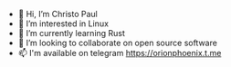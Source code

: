 - 👋 Hi, I’m Christo Paul
- 👀 I’m interested in Linux
- 🌱 I’m currently learning Rust
- 💞️ I’m looking to collaborate on open source software
- 📫 I'm available on telegram https://orionphoenix.t.me

<!---
christop23/christop23 is a ✨ special ✨ repository because its `README.md` (this file) appears on your GitHub profile.
You can click the Preview link to take a look at your changes.
--->
